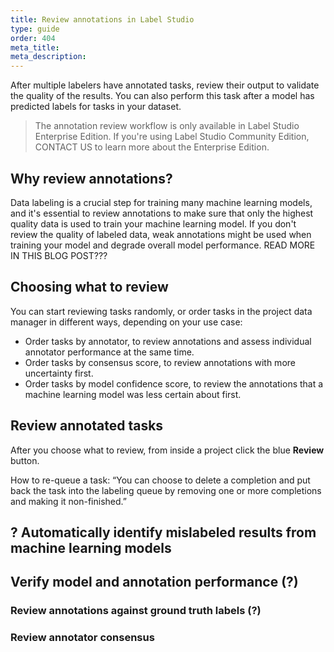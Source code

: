 ```yaml
---
title: Review annotations in Label Studio
type: guide
order: 404
meta_title: 
meta_description:
---
```


After multiple labelers have annotated tasks, review their output to validate the quality of the results. You can also perform this task after a model has predicted labels for tasks in your dataset. 

> The annotation review workflow is only available in Label Studio Enterprise Edition. If you're using Label Studio Community Edition, CONTACT US to learn more about the Enterprise Edition. 

## Why review annotations?

Data labeling is a crucial step for training many machine learning models, and it's essential to review annotations to make sure that only the highest quality data is used to train your machine learning model. If you don't review the quality of labeled data, weak annotations might be used when training your model and degrade overall model performance. READ MORE IN THIS BLOG POST???

## Choosing what to review

You can start reviewing tasks randomly, or order tasks in the project data manager in different ways, depending on your use case:
- Order tasks by annotator, to review annotations and assess individual annotator performance at the same time.
- Order tasks by consensus score, to review annotations with more uncertainty first. 
- Order tasks by model confidence score, to review the annotations that a machine learning model was less certain about first. 

## Review annotated tasks

After you choose what to review, from inside a project click the blue **Review** button. 


How to re-queue a task: “You can choose to delete a completion and put back the task into the labeling queue by removing one or more completions and making it non-finished.”



## ? Automatically identify mislabeled results from machine learning models

## Verify model and annotation performance (?)

### Review annotations against ground truth labels (?)

### Review annotator consensus 

